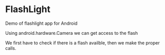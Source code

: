 FlashLight
==========

Demo of flashlight app for Android

Using android.hardware.Camera we can get access to the flash

We first have to check if there is a flash availble, 
then we make the proper calls.
